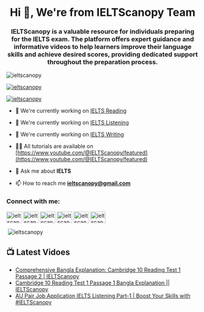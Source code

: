 <h1 align="center">Hi 👋, We're from IELTScanopy Team</h1>
<h3 align="center">IELTScanopy is a valuable resource for individuals preparing for the IELTS exam. The platform offers expert guidance and informative videos to help learners improve their language skills and achieve desired scores, providing dedicated support throughout the preparation process.</h3>

<p align="left"> <img src="https://komarev.com/ghpvc/?username=ieltscanopy&label=Profile%20views&color=0e75b6&style=flat" alt="ieltscanopy" /> </p>

<p align="left"> <a href="https://github.com/ryo-ma/github-profile-trophy"><img src="https://github-profile-trophy.vercel.app/?username=ieltscanopy" alt="ieltscanopy" /></a> </p>

<p align="left"> <a href="https://twitter.com/ieltscanopy" target="blank"><img src="https://img.shields.io/twitter/follow/ieltscanopy?logo=twitter&style=for-the-badge" alt="ieltscanopy" /></a> </p>

- 🔭 We're currently working on [IELTS Reading](https://www.youtube.com/@IELTScanopy/featured)

- 🔭 We're currently working on [IELTS Listening](https://www.youtube.com/@IELTScanopy/featured)

- 🔭 We're currently working on [IELTS Writing](https://www.youtube.com/@IELTScanopy/featured)

- 👨‍💻 All tutorials are available on [https://www.youtube.com/@IELTScanopy/featured](https://www.youtube.com/@IELTScanopy/featured)

- 💬 Ask me about **IELTS**

- 📫 How to reach me **ieltscanopy@gmail.com**

<h3 align="left">Connect with me:</h3>
<p align="left">
<a href="https://dev.to/ieltscanopy" target="blank"><img align="center" src="https://raw.githubusercontent.com/rahuldkjain/github-profile-readme-generator/master/src/images/icons/Social/devto.svg" alt="ieltscanopy" height="30" width="40" /></a>
<a href="https://twitter.com/ieltscanopy" target="blank"><img align="center" src="https://raw.githubusercontent.com/rahuldkjain/github-profile-readme-generator/master/src/images/icons/Social/twitter.svg" alt="ieltscanopy" height="30" width="40" /></a>
<a href="https://linkedin.com/in/ieltscanopy" target="blank"><img align="center" src="https://raw.githubusercontent.com/rahuldkjain/github-profile-readme-generator/master/src/images/icons/Social/linked-in-alt.svg" alt="ieltscanopy" height="30" width="40" /></a>
<a href="https://fb.com/ieltscanopy" target="blank"><img align="center" src="https://raw.githubusercontent.com/rahuldkjain/github-profile-readme-generator/master/src/images/icons/Social/facebook.svg" alt="ieltscanopy" height="30" width="40" /></a>
<a href="https://instagram.com/ieltscanopy" target="blank"><img align="center" src="https://raw.githubusercontent.com/rahuldkjain/github-profile-readme-generator/master/src/images/icons/Social/instagram.svg" alt="ieltscanopy" height="30" width="40" /></a>
<a href="https://www.youtube.com/c/ieltscanopy" target="blank"><img align="center" src="https://raw.githubusercontent.com/rahuldkjain/github-profile-readme-generator/master/src/images/icons/Social/youtube.svg" alt="ieltscanopy" height="30" width="40" /></a>
</p>

<p>&nbsp;<img align="center" src="https://github-readme-stats.vercel.app/api?username=ieltscanopy&show_icons=true&locale=en" alt="ieltscanopy" /></p>

## 📺 Latest Vidoes

<!-- BLOG-POST-LIST:START -->
- [Comprehensive Bangla Explanation: Cambridge 10 Reading Test 1 Passage 2 | IELTScanopy](https://www.youtube.com/watch?v=05kQ_xx6bvQ)
- [Cambridge 10 Reading Test 1 Passage 1 Bangla Explanation || IELTScanopy](https://www.youtube.com/watch?v=cmYmCPdHdRA)
- [AU Pair Job Application IELTS Listening Part-1 | Boost Your Skills with #IELTScanopy](https://www.youtube.com/watch?v=idmZ_bT0NoU)
<!-- BLOG-POST-LIST:END -->
